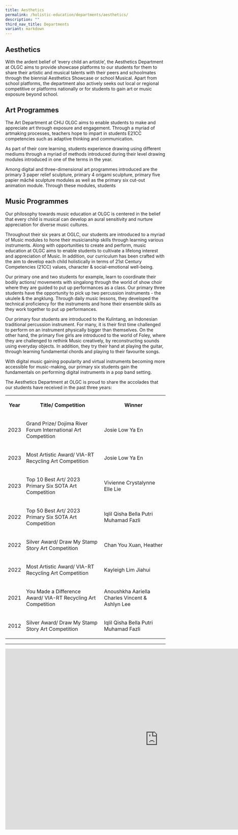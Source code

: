 ```yaml
---
title: Aesthetics
permalink: /holistic-education/departments/aesthetics/
description: ""
third_nav_title: Departments
variant: markdown
---
```

<h2>Aesthetics</h2>
<p>With the ardent belief of ‘every child an artist/e’, the Aesthetics Department
at OLGC aims to provide showcase platforms to our students for them to
share their artistic and musical talents with their peers and schoolmates
through the biennial Aesthetics Showcase or school Musical. Apart from
school platforms, the department also actively seeks out local or regional
competitive or platforms nationally or for students to gain art or music
exposure beyond school.</p>
<h2>Art Programmes</h2>
<p>The Art Department at CHIJ OLGC aims to enable students to make and appreciate
art through exposure and engagement. Through a myriad of artmaking processes,
teachers hope to impart in students E21CC competencies such as adaptive
thinking and communication.</p>
<p>As part of their core learning, students experience drawing using different
mediums through a myriad of methods introduced during their level drawing
modules introduced in one of the terms in the year.</p>
<p>Among digital and three-dimensional art programmes introduced are the
primary 3 paper relief sculpture, primary 4 origami sculpture, primary
five papier mâché sculpture modules as well as the primary six cut-out
animation module. Through these modules, students</p>
<h2>Music Programmes</h2>
<p>Our philosophy towards music education at OLGC is centered in the belief
that every child is musical can develop an aural sensitivity and nurture
appreciation for diverse music cultures.</p>
<p>Throughout their six years at OGLC, our students are introduced to a myriad
of Music modules to hone their musicianship skills through learning various
instruments. Along with opportunities to create and perform, music education
at OLGC aims to enable students to cultivate a lifelong interest and appreciation
of Music. In addition, our curriculum has been crafted with the aim to
develop each child holistically in terms of 21st Century Competencies (21CC)
values, character &amp; social-emotional well-being.</p>
<p>Our primary one and two students for example, learn to coordinate their
bodily actions/ movements with singalong through the world of show choir
where they are guided to put up performances as a class. Our primary three
students have the opportunity to pick up two percussion instruments - the
ukulele &amp; the angklung. Through daily music lessons, they developed
the technical proficiency for the instruments and hone their ensemble skills
as they work together to put up performances.</p>
<p>Our primary four students are introduced to the Kulintang, an Indonesian
traditional percussion instrument. For many, it is their first time challenged
to perform on an instrument physically bigger than themselves. On the other
hand, the primary five girls are introduced to the world of Foley, where
they are challenged to rethink Music creatively, by reconstructing sounds
using everyday objects. In addition, they try their hand at playing the
guitar, through learning fundamental chords and playing to their favourite
songs.</p>
<p>With digital music gaining popularity and virtual instruments becoming
more accessible for music-making, our primary six students gain the fundamentals
on performing digital instruments in a pop band setting.</p>
<p>The Aesthetics Department at OLGC is proud to share the accolades that
our students have received in the past three years:</p>
<table>
<tbody>
<tr>
<th rowspan="1" colspan="1">
<p>Year</p>
</th>
<th rowspan="1" colspan="1">
<p>Title/ Competition</p>
</th>
<th rowspan="1" colspan="1">
<p>Winner</p>
</th>
</tr>
<tr>
<td rowspan="1" colspan="1">
<p>2023</p>
</td>
<td rowspan="1" colspan="1">
<p>Grand Prize/ Dojima River Forum International Art Competition</p>
</td>
<td rowspan="1" colspan="1">
<p>Josie Low Ya En</p>
</td>
</tr>
<tr>
<td rowspan="1" colspan="1">
<p>2023</p>
</td>
<td rowspan="1" colspan="1">
<p>Most Artistic Award/ VIA-RT Recycling Art Competition</p>
</td>
<td rowspan="1" colspan="1">
<p>Josie Low Ya En</p>
</td>
</tr>
<tr>
<td rowspan="1" colspan="1">
<p>2023</p>
</td>
<td rowspan="1" colspan="1">
<p>Top 10 Best Art/ 2023 Primary Six SOTA Art Competition</p>
</td>
<td rowspan="1" colspan="1">
<p>Vivienne Crystalynne Elle Lie</p>
</td>
</tr>
<tr>
<td rowspan="1" colspan="1">
<p>2022</p>
</td>
<td rowspan="1" colspan="1">
<p>Top 50 Best Art/ 2023 Primary Six SOTA Art Competition</p>
</td>
<td rowspan="1" colspan="1">
<p>Iqlil Qisha Bella Putri Muhamad Fazli</p>
</td>
</tr>
<tr>
<td rowspan="1" colspan="1">
<p>2022</p>
</td>
<td rowspan="1" colspan="1">
<p>Silver Award/ Draw My Stamp Story Art Competition</p>
</td>
<td rowspan="1" colspan="1">
<p>Chan You Xuan, Heather</p>
</td>
</tr>
<tr>
<td rowspan="1" colspan="1">
<p>2022</p>
</td>
<td rowspan="1" colspan="1">
<p>Most Artistic Award/ VIA-RT Recycling Art Competition</p>
</td>
<td rowspan="1" colspan="1">
<p>Kayleigh Lim Jiahui</p>
</td>
</tr>
<tr>
<td rowspan="1" colspan="1">
<p>2021</p>
</td>
<td rowspan="1" colspan="1">
<p>You Made a Difference Award/ VIA-RT Recycling Art Competition</p>
</td>
<td rowspan="1" colspan="1">
<p>Anoushkha Aariella Charles Vincent &amp; Ashlyn Lee</p>
</td>
</tr>
<tr>
<td rowspan="1" colspan="1">
<p>2012</p>
</td>
<td rowspan="1" colspan="1">
<p>Silver Award/ Draw My Stamp Story Art Competition</p>
</td>
<td rowspan="1" colspan="1">
<p>Iqlil Qisha Bella Putri Muhamad Fazli</p>
</td>
</tr>
</tbody>
</table>
<hr>
<p></p>
<div class="iframe-wrapper">
<iframe height="569" width="960" allowfullscreen="true" frameborder="0" src="https://docs.google.com/presentation/d/e/2PACX-1vSjHuS0l-0cloo6n0iyO_2YHc2VnO-tzZJ5FLUd3GzaJxoU_BvYFHAs_4wlgOF9ua6oXUOXTwjBmP_X/embed?start=false&amp;loop=false&amp;delayms=3000"></iframe>
</div>
<p></p>